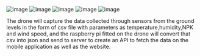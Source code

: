 ![image](https://github.com/user-attachments/assets/0ab23435-df54-4c42-91e3-0adafa2c5892)
![image](https://github.com/user-attachments/assets/dc34cd65-94af-4045-84c4-05d479aa7d2e)
![image](https://github.com/user-attachments/assets/8c7a5bc7-1faf-4c96-81bd-858067fd0de6)
![image](https://github.com/user-attachments/assets/71c58f49-ee04-4fc5-90cd-4496ee9681cc)
![image](https://github.com/user-attachments/assets/85b34706-1c6c-46c9-a128-cb6ad804ed93)


The drone will capture the data collected through sensors from the ground levels in the form of csv file with parameters as temperature,humidity,NPK and wind speed,
and the raspberry pi fitted on the drone will convert that csv into json and send to server to create an API to fetch the data on the mobile application as well as the website.
